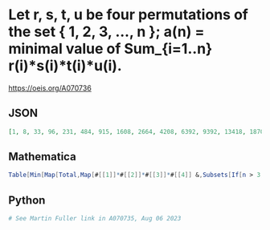 # Let r, s, t, u be four permutations of the set \{ 1, 2, 3, \.\.\., n \}; a\(n\) \= minimal value of Sum\_\{i\=1\.\.n\} r\(i\)\*s\(i\)\*t\(i\)\*u\(i\)\.
https://oeis.org/A070736
## JSON
```JSON
[1, 8, 33, 96, 231, 484, 915, 1608, 2664, 4208, 6392, 9392, 13418, 18706, 25540, 34224, 45108, 58588, 75101, 95120, 119179, 147856, 181786, 221648, 268195, 322220, 384588, 456232, 538138, 631362, 737052, 856396, 990684, 1141254, 1309568, 1497104, 1705508, 1936416, 2191700, 2473248, 2783030]
```
## Mathematica
```Mathematica
Table[Min[Map[Total,Map[#[[1]]*#[[2]]*#[[3]]*#[[4]] &,Subsets[If[n > 3, Permutations[Range[n]],Flatten[Table[Permutations[Range[n]], 4], 1]], {4}]]]] , {n, 1, 5}] (* _Robert Price_, Apr 09 2019 *)
```
## Python
```Python
# See Martin Fuller link in A070735, Aug 06 2023
```
